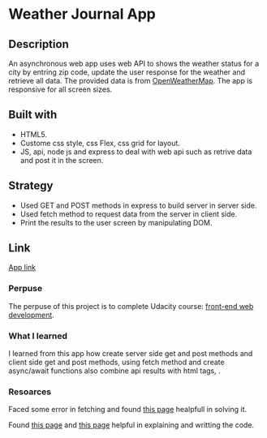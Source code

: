 # Weather Journal App
## Description 
An asynchronous web app uses web API to shows the weather status for a city by entring zip code, update the user response for the weather and retrieve all data. The provided data is from [OpenWeatherMap](https://openweathermap.org/).
The app is responsive for all screen sizes.

## Built with
- HTML5.
- Custome css style, css Flex, css grid for layout. 
- JS, api, node js and express to deal with web api such as retrive data and post it in the screen.

## Strategy 
- Used GET and POST methods in express to build server in server side.
- Used fetch method to request data from the server in client side.
- Print the results to the user screen by manipulating DOM. 

## Link
[App link](https://almahamans.github.io/weather-journal-app/website/index.html)

### Perpuse
The perpuse of this project is to complete Udacity course: [front-end web development](https://www.udacity.com/course/front-end-web-developer-nanodegree--nd0011).

### What I learned
I learned from this app how create server side get and post methods and client side get and post methods, using fetch method and create async/await functions also combine api results with html tags, . 

### Resoarces
Faced some error in fetching and found [this page](https://stackoverflow.com/questions/54374597/javascript-access-to-fetch-at-https-from-origin-http-has-been-blocked) healpfull in solving it. 

Found [this page](https://www.geeksforgeeks.org/get-and-post-method-using-fetch-api/?ref=rp) and [this page](https://www.freecodecamp.org/news/how-to-make-api-calls-with-fetch/) helpful in explaining and writting the code.
